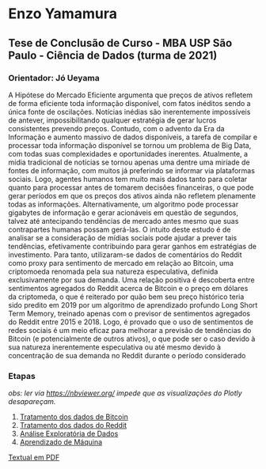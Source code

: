 # Enzo Yamamura

## Tese de Conclusão de Curso - MBA USP São Paulo - Ciência de Dados (turma de 2021)
### Orientador: Jó Ueyama

A Hipótese do Mercado Eficiente argumenta que preços de ativos refletem de forma
eficiente toda informação disponível, com fatos inéditos sendo a única fonte de oscilações.
Notícias inédias são inerentemente impossíveis de antever, impossibilitando qualquer
estratégia de gerar lucros consistentes prevendo preços. Contudo, com o advento da Era da
Informação e aumento massivo de dados disponíveis, a tarefa de compilar e processar toda
informação disponível se tornou um problema de Big Data, com todas suas complexidades
e oportunidades inerentes. Atualmente, a mídia tradicional de notícias se tornou apenas
uma dentre uma miríade de fontes de informação, com muitos já preferindo se informar via
plataformas sociais. Logo, agentes humanos tem muito mais dados tanto para coletar quanto
para processar antes de tomarem decisões financeiras, o que pode gerar períodos em que os
preços dos ativos ainda não refletem plenamente todas as informações. Alternativamente,
um algoritmo pode processar gigabytes de informação e gerar acionáveis em questão de
segundos, talvez até antecipando tendências de mercado antes mesmo que suas contrapartes
humanas possam gerá-las. O intuito deste estudo é de analisar se a consideração de mídias
sociais pode ajudar a prever tais tendências, efetivamente contribuindo para gerar ganhos
em estratégias de investimento. Para tanto, utilizaram-se dados de comentários do Reddit
como proxy para sentimento de mercado em relação ao Bitcoin, uma criptomoeda renomada
pela sua natureza especulativa, definida exclusivamente por sua demanda. Uma relação
positiva é descoberta entre sentimentos agregados do Reddit acerca de Bitcoin e o preço
em dólares da criptomeda, o que é reiterado por quão bem seu preço histórico teria sido
predito em 2019 por um algoritmo de aprendizado profundo Long Short Term Memory,
treinado apenas com o previsor de sentimentos agregados do Reddit entre 2015 e 2018.
Logo, é provado que o uso de sentimentos de redes sociais é um meio eficaz para melhorar
a previsão de tendências do Bitcoin (e potencialmente de outros ativos), o que pode ser o
caso devido à sua natureza inerentemente especulativa ou até mesmo devido à concentração
de sua demanda no Reddit durante o período considerado

### Etapas
_obs: ler via https://nbviewer.org/ impede que as visualizações do Plotly desapareçam._

1. [Tratamento dos dados de Bitcoin](Tratamento_BTC.ipynb)
2. [Tratamento dos dados do Reddit](Tratamento_Reddit.ipynb)
3. [Análise Exploratória de Dados](EDA.ipynb)
4. [Aprendizado de Máquina](https://github.com/Yamamuen/MBA_thesis/blob/main/Final__Aprendizado_de_M%C3%A1quina.ipynb)


[Textual em PDF](TCC_final.pdf)
